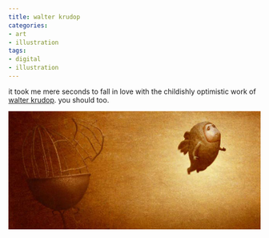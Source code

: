 ```yaml
---
title: walter krudop
categories:
- art
- illustration
tags:
- digital
- illustration
---
```


it took me mere seconds to fall in love with the childishly optimistic work of [walter krudop](http://walterkrudop.com/). 
you should too.

![](04/090422walterkrudop.jpg)
